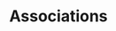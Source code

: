 ---
parent: Classes
grand_parent: Browse Organization
title: Associations
has_children: true
nav_order: 2
layout: default
---